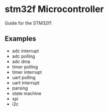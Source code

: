 # stm32f Microcontroller
Guide for the STM32f1
## Examples


- adc interrupt 
- adc polling
- adc dma
- timer polling
- timer interrupt
- uart polling
- uart interrupt
- parsing
- state machine
- spi
- i2c

